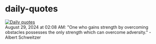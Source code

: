 # daily-quotes
[![Daily quotes](https://github.com/ceepu8/daily-quotes/actions/workflows/daily-quote.yml/badge.svg)](https://github.com/ceepu8/daily-quotes/actions/workflows/daily-quote.yml)<br/>
August 29, 2024 at 02:08 AM: "One who gains strength by overcoming obstacles possesses the only strength which can overcome adversity." - Albert Schweitzer
